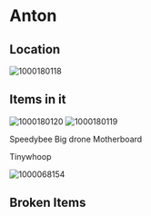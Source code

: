 # Anton

## Location 
![1000180118](https://github.com/user-attachments/assets/4819e9a0-37aa-4067-ad4f-3e2173881610)


## Items in it
![1000180120](https://github.com/user-attachments/assets/e7a97bb3-f0cf-4711-abf7-79d297d304f0)
![1000180119](https://github.com/user-attachments/assets/5a69d731-cc6e-4314-bad5-bc8333071f32)

Speedybee Big drone Motherboard

Tinywhoop 

![1000068154](https://github.com/user-attachments/assets/3a203a94-396e-4354-a88a-7fcccb950166)


## Broken Items
